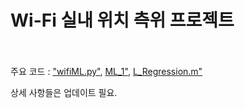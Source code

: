 # Wi-Fi 실내 위치 측위 프로젝트<br/><br/>
주요 코드 : ["wifiML.py"](wifiML.py), [ML_1"](ML_1.m), [L_Regression.m"](L_Regression.m) <br/>

상세 사항들은 업데이트 필요.<br/>